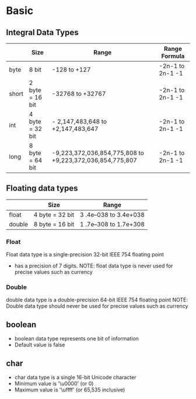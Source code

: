 # Basic #

## Integral Data Types ##
|  | Size | Range| Range Formula |
| --- | --- | ---| --- |
| byte | 8 bit | -128 to +127 | -2n-1 to 2n-1 -1 |
| short | 2 byte = 16 bit | -32768 to +32767 | -2n-1 to 2n-1 -1 |
| int | 4 byte = 32 bit | - 2,147,483,648 to +2,147,483,647 | -2n-1 to 2n-1 -1 |
| long | 8 byte = 64 bit | -9,223,372,036,854,775,808 to +9,223,372,036,854,775,807 | -2n-1 to 2n-1 -1 |

## Floating data types ##
|  | Size | Range|
| --- | --- | ---|
| float | 4 byte = 32 bit| 3 .4e–038 to 3.4e+038 |
| double | 8 byte = 16 bit | 1 .7e–308 to 1.7e+308 |


### Float ###
Float data type is a single-precision 32-bit IEEE 754 floating point
- has a precision of 7 digits.
NOTE: float data type is never used for precise values such as currency

### Double ###
double data type is a double-precision 64-bit IEEE 754 floating point
NOTE: Double data type should never be used for precise values such as currency


## boolean ##
- boolean data type represents one bit of information
- Default value is false

## char ##
- char data type is a single 16-bit Unicode character
- Minimum value is '\u0000' (or 0)
- Maximum value is '\uffff' (or 65,535 inclusive)

